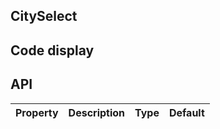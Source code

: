 ## CitySelect
## Code display
## API
|Property|Description|Type|Default|
|:---|:-----|:----|:------|